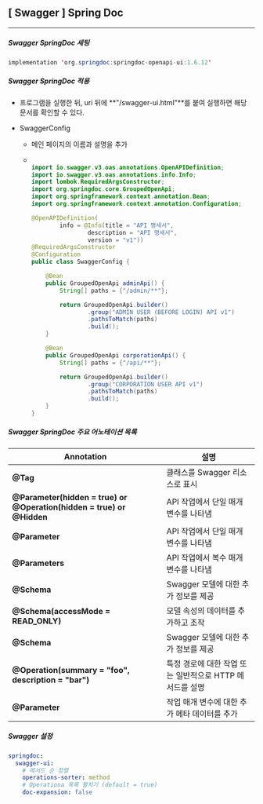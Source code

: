 ## [ Swagger ] Spring Doc

----

##### Swagger SpringDoc 세팅

```java
implementation 'org.springdoc:springdoc-openapi-ui:1.6.12'
```



##### Swagger SpringDoc 적용

- 프로그램을 실행한 뒤, uri 뒤에 **"/swagger-ui.html"**를 붙여 실행하면 해당 문서를 확인할 수 있다.

- SwaggerConfig

  - 메인 페이지의 이름과 설명을 추가

  - ````java
    
    import io.swagger.v3.oas.annotations.OpenAPIDefinition;
    import io.swagger.v3.oas.annotations.info.Info;
    import lombok.RequiredArgsConstructor;
    import org.springdoc.core.GroupedOpenApi;
    import org.springframework.context.annotation.Bean;
    import org.springframework.context.annotation.Configuration;
    
    @OpenAPIDefinition(
            info = @Info(title = "API 명세서",
                    description = "API 명세서",
                    version = "v1"))
    @RequiredArgsConstructor
    @Configuration
    public class SwaggerConfig {
    
        @Bean
        public GroupedOpenApi adminApi() {
            String[] paths = {"/admin/**"};
    
            return GroupedOpenApi.builder()
                    .group("ADMIN USER (BEFORE LOGIN) API v1")
                    .pathsToMatch(paths)
                    .build();
        }
    
        @Bean
        public GroupedOpenApi corporationApi() {
            String[] paths = {"/api/**"};
    
            return GroupedOpenApi.builder()
                    .group("CORPORATION USER API v1")
                    .pathsToMatch(paths)
                    .build();
        }
    }
    ````



##### Swagger SpringDoc 주요 어노테이션 목록

| Annotation                                                   | 설명                                                     |
| ------------------------------------------------------------ | -------------------------------------------------------- |
| **@Tag**                                                     | 클래스를 Swagger 리소스로 표시                           |
| **@Parameter(hidden = true) or @Operation(hidden = true) or @Hidden** | API 작업에서 단일 매개 변수를 나타냄                     |
| **@Parameter**                                               | API 작업에서 단일 매개 변수를 나타냄                     |
| **@Parameters**                                              | API 작업에서 복수 매개 변수를 나타냄                     |
| **@Schema**                                                  | Swagger 모델에 대한 추가 정보를 제공                     |
| **@Schema(accessMode = READ_ONLY)**                          | 모델 속성의 데이터를 추가하고 조작                       |
| **@Schema**                                                  | Swagger 모델에 대한 추가 정보를 제공                     |
| **@Operation(summary = "foo", description = "bar")**         | 특정 경로에 대한 작업 또는 일반적으로 HTTP 메서드를 설명 |
| **@Parameter**                                               | 작업 매개 변수에 대한 추가 메타 데이터를 추가            |



##### Swagger 설정

```yaml
springdoc:
  swagger-ui:
    # 메서드 순 정렬
    operations-sorter: method
    # Operationa 목록 펼치기 (default = true)
    doc-expansion: false
```

